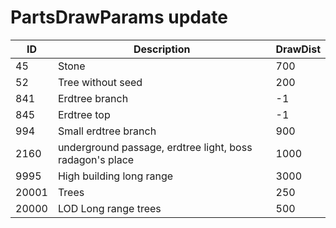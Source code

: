 # PartsDrawParams update

| ID    | Description                                              | DrawDist |
| ----- | -------------------------------------------------------- | -------- |
| 45    | Stone                                                    | 700      |
| 52    | Tree without seed                                        | 200      |
| 841   | Erdtree branch                                           | -1       |
| 845   | Erdtree top                                              | -1       |
| 994   | Small erdtree branch                                     | 900      |
| 2160  | underground passage, erdtree light, boss radagon's place | 1000     |
| 9995  | High building long range                                 | 3000     |
| 20001 | Trees                                                    | 250      |
| 20000 | LOD Long range trees                                     | 500      |
